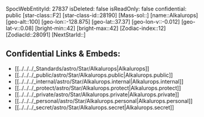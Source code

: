 ﻿---
location: [37.37,128.875,100]
type: Star
tags:
- astro/Star

---
SpocWebEntityId: 27837
isDeleted: false
isReadOnly: false
confidential: public
[star-class::F2]
[star-class-id::28190]
[Mass-sol::]
[name::Alkalurops]
[geo-alt::100]
[geo-lon::-128.875]
[geo-lat::37.37]
[geo-lon-v::-0.012]
[geo-lat-v::0.08]
[bright-min::42]
[bright-max::42]
[Zodiac-index::12]
[ZodiacId::28091]
[NextStarId::]



## Confidential Links & Embeds: 
- [[../../../_Standards/astro/Star/Alkalurops|Alkalurops]] 
- [[../../../_public/astro/Star/Alkalurops.public|Alkalurops.public]] 
- [[../../../_internal/astro/Star/Alkalurops.internal|Alkalurops.internal]] 
- [[../../../_protect/astro/Star/Alkalurops.protect|Alkalurops.protect]] 
- [[../../../_private/astro/Star/Alkalurops.private|Alkalurops.private]] 
- [[../../../_personal/astro/Star/Alkalurops.personal|Alkalurops.personal]] 
- [[../../../_secret/astro/Star/Alkalurops.secret|Alkalurops.secret]]

